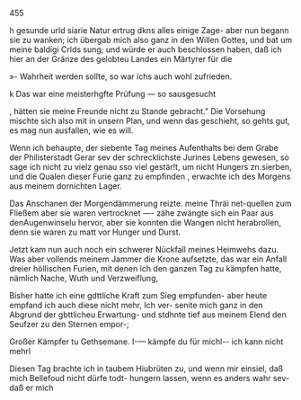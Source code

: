 455

h gesunde urld siarie Natur ertrug dkns alles einige Zage-
aber nun begann sie zu wanken; ich übergab mich also ganz
in den Willen Gottes, und bat um meine baldigi Crlds
sung; und würde er auch beschlossen haben, daß ich hier
an der Gränze des gelobteu Landes ein Märtyrer für die

»- Wahrheit werden sollte, so war ichs auch wohl zufrieden.

k Das war eine meisterhgfte Prüfung — so sausgesucht

, hätten sie meine Freunde nicht zu Stande gebracht." Die
Vorsehung mischte sich also mit in unsern Plan, und wenn
das geschieht, so gehts gut, es mag nun ausfallen, wie
es will.

Wenn ich behaupte, der siebente Tag meines Aufenthalts
bei dem Grabe der Philisterstadt Gerar sev der schrecklichste
Jurines Lebens gewesen, so sage ich nicht zu vielz genau
sso viel gestär!t, um nicht Hungers zn.sierben, und die
Qualen dieser Furie ganz zu empfinden , erwachte ich des
Morgens aus meinem dornichten Lager.

Das Anschanen der Morgendämmerung reizte. meine Thräi
net-quellen zum Fließem aber sie waren vertrocknet —- zähe
zwängte sich ein Paar aus denAugenwinselu hervor, aber
sie konnten die Wangen nicht herabrollen, denn sie waren
zu matt vor Hunger und Durst.

Jetzt kam nun auch noch ein schwerer Nückfall meines
Heimwehs dazu. Was aber vollends meinem Jammer die
Krone aufsetzte, das war ein Anfall dreier höllischen Furien,
mit denen ich den ganzen Tag zu kämpfen hatte, nämlich
Nache, Wuth und Verzweiflung,

Bisher hatte ich eine gdttliche Kraft zum Sieg empfunden-
aber heute empfand ich auch diese nicht mehr, Ich ver-
senite mich ganz in den Abgrund der gbttlicheu Erwartung-
und stdhnte tief aus meinem Elend den Seufzer zu den
Sternen empor-;

Großer Kämpfer tu Gethsemane. I-— kämpfe du für michl--
ich kann nicht mehrl

Diesen Tag brachte ich in taubem Hiubrüten zu, und
wenn mir einsiel, daß mich Bellefoud nicht dürfe todt-
hungern lassen, wenn es anders wahr sev- daß er mich

